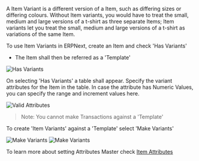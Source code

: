 A Item Variant is a different version of a Item, such as differing sizes or differing colours.
Without Item variants, you would have to treat the small, medium and large versions of a t-shirt as three separate Items; 
Item variants let you treat the small, medium and large versions of a t-shirt as variations of the same Item.

To use Item Variants in ERPNext, create an Item and check 'Has Variants'

* The Item shall then be referred as a 'Template'

<img class="screenshot" alt="Has Variants" src="/assets/manual_erpnext_com/img/stock/item-has-variants.png">

On selecting 'Has Variants' a table shall appear. Specify the variant attributes for the Item in the table.
In case the attribute has Numeric Values, you can specify the range and increment values here. 

<img class="screenshot" alt="Valid Attributes" src="/assets/manual_erpnext_com/img/stock/item-attributes.png">

> Note: You cannot make Transactions against a 'Template'

To create 'Item Variants' against a 'Template' select 'Make Variants'

<img class="screenshot" alt="Make Variants" src="/assets/manual_erpnext_com/img/stock/make-variant.png">

<img class="screenshot" alt="Make Variants" src="/assets/manual_erpnext_com/img/stock/make-variant-1.png">

To learn more about setting Attributes Master check [Item Attributes](/contents/stock/setup/item-attribute)
